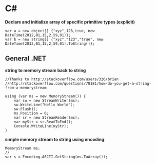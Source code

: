 C#
==

**Declare and initialize array of specific primitive types (explicit)**

    var a = new object[] {"xyz",123,true, new DateTime(2012,01,15,2,59,01)};
    var b = new string[] {"xyz","123","true", new DateTime(2012,01,15,2,59,01).ToString()};


General .NET
------------



**string to memory stream back to string**

    //Thanks to http://stackoverflow.com/users/320/brian
    //http://stackoverflow.com/questions/78181/how-do-you-get-a-string-from-a-memorystream
    
    using (var ms = new MemoryStream()) {
        var sw = new StreamWriter(ms);
        sw.WriteLine("Hello World");
        sw.Flush();
        ms.Position = 0;
        var sr = new StreamReader(ms);
        var myStr = sr.ReadToEnd();
        Console.WriteLine(myStr);
    }
    


**simple memory stream to string using encoding**

    MemoryStream ms;
    //
    var s = Encoding.ASCII.GetString(ms.ToArray());